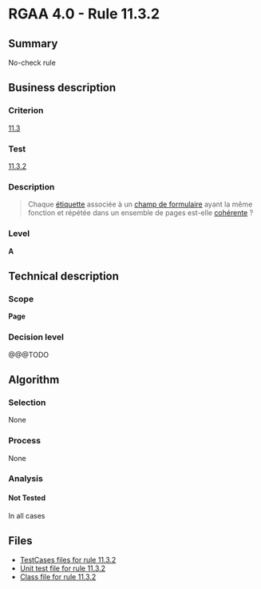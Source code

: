 # RGAA 4.0 - Rule 11.3.2

## Summary

No-check rule

## Business description

### Criterion

[11.3](https://www.numerique.gouv.fr/publications/rgaa-accessibilite/methode/criteres/#crit-11-3)

### Test

[11.3.2](https://www.numerique.gouv.fr/publications/rgaa-accessibilite/methode/criteres/#test-11-3-2)

### Description

> Chaque [étiquette](https://www.numerique.gouv.fr/publications/rgaa-accessibilite/methode/glossaire/#etiquette-de-champ-de-formulaire) associée à un [champ de formulaire](https://www.numerique.gouv.fr/publications/rgaa-accessibilite/methode/glossaire/#champ-de-saisie-de-formulaire) ayant la même fonction et répétée dans un ensemble de pages est-elle [cohérente](https://www.numerique.gouv.fr/publications/rgaa-accessibilite/methode/glossaire/#etiquettes-coherentes) ?

### Level

**A**


## Technical description

### Scope

**Page**

### Decision level

@@@TODO


## Algorithm

### Selection

None

### Process

None

### Analysis

#### Not Tested

In all cases


## Files

- [TestCases files for rule 11.3.2](https://gitlab.com/asqatasun/Asqatasun/-/tree/v5/rules/rules-rgaa4.0/src/test/resources/testcases/rgaa40/Rgaa40Rule110302/)
- [Unit test file for rule 11.3.2](https://gitlab.com/asqatasun/Asqatasun/-/blob/v5/rules/rules-rgaa4.0/src/test/java/org/asqatasun/rules/rgaa40/Rgaa40Rule110302Test.java)
- [Class file for rule 11.3.2](https://gitlab.com/asqatasun/Asqatasun/-/blob/v5/rules/rules-rgaa4.0/src/main/java/org/asqatasun/rules/rgaa40/Rgaa40Rule110302.java)


